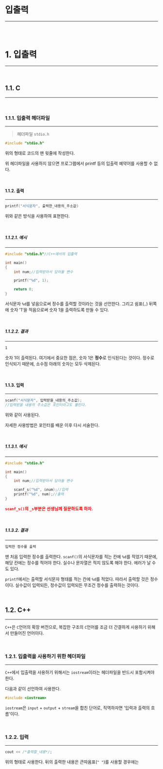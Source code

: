 # 입출력

***

<br>
<br>

# 1. 입출력

***

<br>

## 1.1. C

***

<br>

### 1.1.1. 입출력 헤더파일

***

> 헤더파일 `stdio.h`

```C++
#include "stdio.h"
```

위의 형태로 코드의 맨 윗줄에 작성한다.

위 헤더파일을 사용하지 않으면 프로그램에서 printf 등의 입출력 예약어를 사용할 수 없다.


<br>

#### 1.1.2. 출력

***

```C
printf("서식문자", 출력한_내용의_주소값)
```

위와 같은 방식을 사용하여 표현한다.

<br>

##### 1.1.2.1. 예시

***

```C
#include "stdio.h"//C++에서의 입출력

int main()
{
    int num;//입력받아서 담아둘 변수

    printf("%d", 1);

    return 0;
}
```

서식문자 `%d`를 넣음으로써 정수를 출력할 것이라는 것을 선언한다. 그리고 쉼표(`,`) 뒤쪽에 숫자 '1'을 적음으로써 숫자 1을 출력하도록 만들 수 있다.

<br>

##### 1.1.2.2. 결과

***

```txt
1
```

숫자 1이 출력된다. 여기에서 중요한 점은, 숫자 1은 **정수**로 인식된다는 것이다. 정수로 인식되기 때문에, 소수점 아래의 숫자는 모두 삭제된다.

<br>

#### 1.1.3. 입력

***

```C
scanf("서식문자", 입력받을_내용의_주소값);
//입력받을 내용의 주소값은 포인터라고도 불린다.
```

위와 같이 사용된다.

자세한 사용방법은 포인터를 배운 이후 다시 서술한다.

<br>

##### 1.1.3.1. 예시

***

```C
#include "stdio.h"

int main()
{
    int num;//입력받아서 담아둘 변수

    scanf_s("%d", &num);//입력
    printf("%d", num);//출력
}
```

**<span style="color:red">`scanf_s()`의 `_s`부분은 선생님께 질문하도록 하자.</span>**

<br>

##### 1.1.3.2. 결과

***

```txt
입력한 정수를 출력
```

맨 처음 입력한 정수를 출력한다. `scanf()`의 서식문자를 적는 칸에 `%d`를 적었기 때문에, 해당 칸에는 정수를 적어야 한다. 실수나 문자열은 적지 않도록 해야 한다. 에러가 날 수도 있다.

`printf`에서는 출력할 서식문자 형태를 적는 칸에 `%d`를 적었다. 따라서 출력할 것은 정수이다. 실수값이 입력되든, 정수값이 입력되든 무조건 정수를 출력하는 것이다.

<br>

## 1.2. C++

***

`C++`은 `C`언어의 확장 버전으로, 복잡한 구조의 `C`언어를 조금 더 간결하게 사용하기 위해서 만들어진 언어이다.

<br>

### 1.2.1. 입출력을 사용하기 위한 헤더파일

***

`C++`에서 입출력을 사용하기 위해서는 `iostream`이라는 헤더파일을 반드시 포함시켜야 한다.

다음과 같이 선언하여 사용한다.

```C++
#include <iostream>
```

`iostream`은 `input` + `output` + `stream`을 합친 단어로, 직역하자면 '입력과 출력의 흐름'이다.

<br>

### 1.2.2. 입력

***

```C++
cout << /*출력할_내용*/;
```

위의 형태로 사용한다. 뒤의 출력한 내용은 큰따옴표(`" "`)를 사용할 경우에는 

